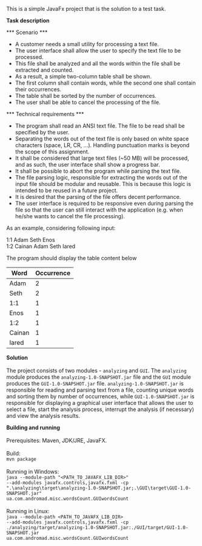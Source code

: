 This is a simple JavaFx project that is the solution to a test task.

<b>Task description</b>

*** Scenario ***

-	A customer needs a small utility for processing a text file.
-	The user interface shall allow the user to specify the text file to be processed.
-	This file shall be analyzed and all the words within the file shall be extracted and counted.
-	As a result, a simple two-column table shall be shown.
-	The first column shall contain words, while the second one shall contain their occurrences.
-	The table shall be sorted by the number of occurrences.
-	The user shall be able to cancel the processing of the file.

*** Technical requirements ***

-	The program shall read an ANSI text file. The file to be read shall be specified by the user.
-	Separating the words out of the text file is only based on white space characters 
(space, LR, CR, ...). Handling punctuation marks is beyond the scope of this assignment.
-	It shall be considered that large text files (~50 MB) will be processed, and as such, 
the user interface shall show a progress bar.
-	It shall be possible to abort the program while parsing the text file.
-	The file parsing logic, responsible for extracting the words out of the input file should be 
modular and reusable. This is because this logic is intended to be reused in a future project.
-	It is desired that the parsing of the file offers decent performance.
-	The user interface is required to be responsive even during parsing the file so that the user
 can still interact with the application (e.g. when he/she wants to cancel the file processing).

As an example, considering following input:

1:1 Adam Seth Enos<br>
1:2 Cainan Adam Seth Iared

The program should display the table content below<br>
<table>
<thead>
<tr><th>Word</th><th>Occurrence</th></tr>
</thead>
<tbody>
<tr><td>Adam</td><td>2</td></tr>
<tr><td>Seth</td><td>2</td></tr>
<tr><td>1:1</td><td>1</td></tr>
<tr><td>Enos</td><td>1</td></tr>
<tr><td>1:2</td><td>1</td></tr>
<tr><td>Cainan</td><td>1</td></tr>
<tr><td>Iared</td><td>1</td></tr>
</tbody>
</table>

<b>Solution</b><br><br>
The project consists of two modules - `analyzing` and `GUI`. The `analyzing` module produces the `analyzing-1.0-SNAPSHOT.jar` file and the `GUI` module produces the `GUI-1.0-SNAPSHOT.jar` file. `analyzing-1.0-SNAPSHOT.jar` is responsible for reading and parsing text from a file, counting unique words and sorting them by number of occurrences, while `GUI-1.0-SNAPSHOT.jar` is responsible for displaying a graphical user interface that allows the user to select a file, start the analysis process, interrupt the analysis (if necessary) and view the analysis results.

<b>Building and running</b><br><br>
Prerequisites: Maven, JDK/JRE, JavaFX.<br><br>
Build:<br>
<code>mvn package</code><br><br>
Running in Windows:<br>
<code>java --module-path "<PATH_TO_JAVAFX_LIB_DIR>" --add-modules javafx.controls,javafx.fxml -cp ".\analyzing\target\analyzing-1.0-SNAPSHOT.jar;.\GUI\target\GUI-1.0-SNAPSHOT.jar" ua.com.andromad.misc.wordsCount.GUIwordsCount</code>
<br><br>
Running in Linux:<br>
<code>java --module-path <PATH_TO_JAVAFX_LIB_DIR> --add-modules javafx.controls,javafx.fxml -cp ./analyzing/target/analyzing-1.0-SNAPSHOT.jar:./GUI/target/GUI-1.0-SNAPSHOT.jar ua.com.andromad.misc.wordsCount.GUIwordsCount</code>
